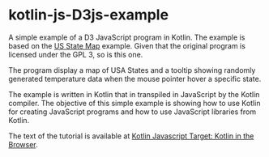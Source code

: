 # kotlin-js-D3js-example
A simple example of a D3 JavaScript program in Kotlin. The example is based on the [US State Map](http://bl.ocks.org/NPashaP/a74faf20b492ad377312)
example. Given that the original program is licensed under the GPL 3, so is this one.

The program display a map of USA States and a tooltip showing randomly generated temperature data when the mouse pointer hover a specific state.

The example is written in Kotlin that in transpiled in JavaScript by the Kotlin compiler. The objective of this simple example is showing how to use Kotlin for creating JavaScript programs and how to use JavaScript libraries from Kotlin.

The text of the tutorial is available at [Kotlin Javascript Target: Kotlin in the Browser](https://superkotlin.com/kotlin-javascript-target-kotlin-in-the-browser/).
